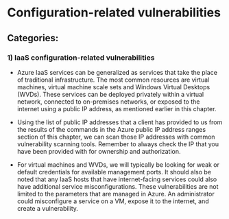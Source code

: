# Configuration-related vulnerabilities

## Categories:

### 1) IaaS configuration-related vulnerabilities

 - Azure IaaS services can be generalized as services that take the place of traditional
infrastructure. The most common resources are virtual machines, virtual machine scale
sets and Windows Virtual Desktops (WVDs). These services can be deployed privately
within a virtual network, connected to on-premises networks, or exposed to the internet
using a public IP address, as mentioned earlier in this chapter.

 - Using the list of public IP addresses that a client has provided to us from the results of the
commands in the Azure public IP address ranges section of this chapter, we can scan those
IP addresses with common vulnerability scanning tools. Remember to always check the IP
that you have been provided with for ownership and authorization.

 - For virtual machines and WVDs, we will typically be looking for weak or default
credentials for available management ports. It should also be noted that any IaaS hosts
that have internet-facing services could also have additional service misconfigurations.
These vulnerabilities are not limited to the parameters that are managed in Azure.
An administrator could misconfigure a service on a VM, expose it to the internet, and
create a vulnerability.


